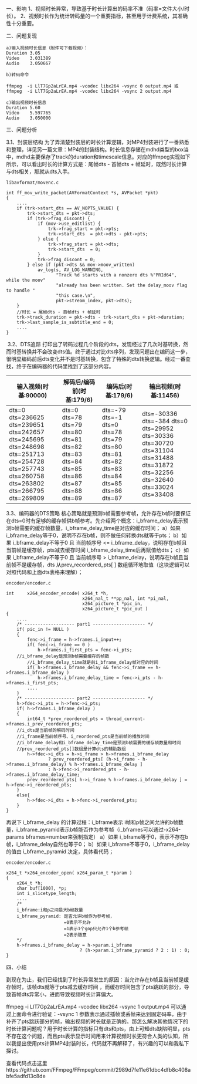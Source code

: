 一、影响
1、视频时长异常，导致基于时长计算出的码率不准（码率=文件大小/时长）。
2、视频时长作为统计转码量的一个重要指标，甚至用于计费系统，其准确性十分重要。

二、问题复现
```
a)输入视频时长信息（附件可下载视频）：
Duration 3.05
Video    3.031389
Audio    3.050667

b)转码命令

ffmpeg  -i LlT7Gp2aLrEA.mp4 -vcodec libx264 -vsync 0 output.mp4 或
ffmpeg  -i LlT7Gp2aLrEA.mp4 -vcodec libx264 -vsync 2 output.mp4

c)输出视频时长信息
Duration 5.60
Video    5.597765
Audio    3.050000
```
三、问题分析

3.1、封装层结构
为了弄清楚封装层的时长计算逻辑，对MP4封装进行了一番熟悉和整理，详见另一篇文章：MP4的封装结构。时长信息存储在mdhd类型的box当中，mdhd主要保存了track的duration和timescale信息。对应的ffmpeg实现如下所示，可以看出时长的计算方式是：尾帧dts - 首帧dts + 帧延时，既然时长计算与dts相关，那就从dts入手。
```
libavformat/movenc.c

int ff_mov_write_packet(AVFormatContext *s, AVPacket *pkt)
{
    ....
    if (trk->start_dts == AV_NOPTS_VALUE) {
        trk->start_dts = pkt->dts;
        if (trk->frag_discont) {
            if (mov->use_editlist) {
                trk->frag_start = pkt->pts;
                trk->start_dts  = pkt->dts - pkt->pts;
            } else {
                trk->frag_start = pkt->dts;
                trk->start_dts  = 0;
            }
            trk->frag_discont = 0;
        } else if (pkt->dts && mov->moov_written)
            av_log(s, AV_LOG_WARNING,
                   "Track %d starts with a nonzero dts %"PRId64", while the moov"
                   "already has been written. Set the delay_moov flag to handle "
                   "this case.\n",
                   pkt->stream_index, pkt->dts);
    }
    //时长 = 尾帧dts - 首帧dts + 帧延时
    trk->track_duration = pkt->dts - trk->start_dts + pkt->duration;
    trk->last_sample_is_subtitle_end = 0;
    ....
}
```
 3.2、DTS追踪
打印出了转码过程几个阶段的dts，发现经过了几次时基转换，然而时基转换并不会改变dts值。终于通过对比dts序列，发现问题出在编码这一步，很明显编码前后dts变化并不是时基转换，包含了特殊的dts转换逻辑。经过一番查找，终于在编码器的代码里找到了这部分内容。

输入视频(时基:90000) | 解码后/编码前(时基:179/6) | 编码后(时基:179/6) | 输出视频(时基:11456)
------------- | ------------- | ------------- | -------------
dts=0 dts=236625 dts=239651 dts=242657 dts=245695 dts=248698 dts=251713 dts=254728 dts=257743 dts=260758 dts=263802 dts=266795 dts=269809 | dts=0 dts=78 dts=79 dts=80 dts=81 dts=82 dts=83 dts=84 dts=85 dts=86 dts=87 dts=88 dts=89 | dts=-79 dts=-1 dts=0 dts=78 dts=79 dts=80 dts=81 dts=82 dts=83 dts=84 dts=85 dts=86 dts=87 | dts=-30336 dts=-384 dts=0 dts=29952 dts=30336 dts=30720 dts=31104 dts=31488 dts=31872 dts=32256 dts=32640 dts=33024 dts=33408

3.3、编码器的DTS策略
核心策略就是预测b帧需要参考帧，允许存在b帧时要保证在dts=0时有足够的缓存帧供b帧参考。先介绍两个概念：i_bframe_delay表示预测b帧需要的缓存帧数量，i_bframe_delay_time是对应的缓存时间；
a）如果 i_bframe_delay等于0，说明不存在b帧，则不做任何转换dts就等于pts；
b）如果 i_bframe_delay不等于0 且 当前帧序号 <= i_bframe_delay，说明存在b帧且当前帧是缓存帧，pts减去缓存时间 i_bframe_delay_time后再赋值给dts；
c）如果 i_bframe_delay不等于0 且 当前帧序号 > i_bframe_delay，说明存在b帧且当前帧不是缓存帧，dts 从prev_recordered_pts[ ] 数组循环地取值（这块逻辑可以对照代码和上面dts表格来理解）；
```
encoder/encoder.c

int     x264_encoder_encode( x264_t *h,
                             x264_nal_t **pp_nal, int *pi_nal,
                             x264_picture_t *pic_in,
                             x264_picture_t *pic_out )
{
    ....
    /* ------------------- part1 -------------------- */
    if( pic_in != NULL )
    {
        fenc->i_frame = h->frames.i_input++;
        if( fenc->i_frame == 0 )
            h->frames.i_first_pts = fenc->i_pts;
	//i_bframe_delay是预测b帧需要缓存的帧数
        //i_bframe_delay_time就是前i_bframe_delay帧对应的时间
        if( h->frames.i_bframe_delay && fenc->i_frame == h->frames.i_bframe_delay )
            h->frames.i_bframe_delay_time = fenc->i_pts - h->frames.i_first_pts;
        ....
    }
    /* ------------------- part2 -------------------- */
    h->fdec->i_pts = h->fenc->i_pts;
    if( h->frames.i_bframe_delay )
    {
        int64_t *prev_reordered_pts = thread_current->frames.i_prev_reordered_pts;
	//i_dts是当前帧的解码时间
	//i_frame是当前帧序号、i_reordered_pts是当前帧的播放时间
	//i_bframe_delay和i_bframe_delay_time是预测b帧需要的缓存帧数量和时间
	//prev_reordered_pts[]数组是计算dts的辅助数组
        h->fdec->i_dts = h->i_frame > h->frames.i_bframe_delay
                ? prev_reordered_pts[ (h->i_frame - h->frames.i_bframe_delay) % h->frames.i_bframe_delay ]
                : h->fenc->i_reordered_pts - h->frames.i_bframe_delay_time;
        prev_reordered_pts[ h->i_frame % h->frames.i_bframe_delay ] = h->fenc->i_reordered_pts;
    }
    else{
        h->fdec->i_dts = h->fenc->i_reordered_pts;
    }
}
```
再说下 i_bframe_delay 的计算过程：i_bframe表示 i帧和p帧之间允许的b帧数量，i_bframe_pyramid表示b帧能否作为参考帧（i_bframes可以通过-x264-params bframes=number来强制指定）
a）如果 i_bframe等于0，表示不存在b帧，i_bframe_delay自然也等于0；
b）如果 i_bframe不等于0，i_bframe_delay 的值由 i_bframe_pyramid 决定，具体看代码；
```
encoder/encoder.c

x264_t *x264_encoder_open( x264_param_t *param )
{
    x264_t *h;
    char buf[1000], *p;
    int i_slicetype_length;
    ....
    /*
    i_bframe:i和p之间最大b帧数量
    i_bframe_pyramid: 是否允许b帧作为参考帧，
                      =0表示不允许
                      =1表示1个gop只允许1个b参考帧
                      =2表示随意
    */
    h->frames.i_bframe_delay = h->param.i_bframe 
                            ? (h->param.i_bframe_pyramid ? 2 : 1) : 0;
}
```
四、小结

到现在为止，我们已经找到了时长异常发生的原因：当允许存在b帧且当前帧是缓存帧时，该帧dts就等于pts减去缓存时间 ，而缓存时间包含了pts跳跃的部分，导致首帧dts异常小，进而导致视频时长计算偏大。

ffmpeg  -i LlT7Gp2aLrEA.mp4 -vcodec libx264 -vsync 1 output.mp4
可以通过上面命令进行验证：-vsync 1 参数表示通过插帧或丢帧来达到固定码率，由于补齐了pts跳跃部分的帧，输出视频的时长就是正确的。那怎么解决其他情况下的时长计算问题呢？用于时长计算的指标只有dts和pts，由上可知dts缺陷明显，pts不存在这个问题，而且pts表示显示时间用来计算视频时长更符合人类的认知，所以我提出使用pts计算MP4封装时长，代码就不再解释了，有兴趣的可以和我私下探讨。

查看代码点击这里https://github.com/FFmpeg/FFmpeg/commit/2989d7fe11e61dbc4dfb8c408abfe5adfd13c8de
